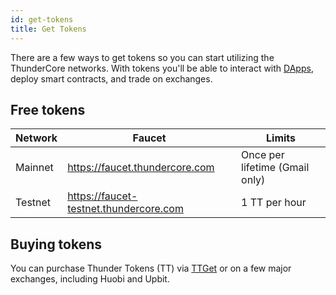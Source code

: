 ```yaml
---
id: get-tokens
title: Get Tokens
---
```

There are a few ways to get tokens so you can start utilizing the ThunderCore networks. With tokens you'll be able to interact with [DApps](https://dapps.thundercore.com/), deploy smart contracts, and trade on exchanges. 

## Free tokens

Network|Faucet                       	   |Limits
-------|-----------------------------------|----------
Mainnet|https://faucet.thundercore.com|Once per lifetime (Gmail only)
Testnet|https://faucet-testnet.thundercore.com|1 TT per hour

## Buying tokens

You can purchase Thunder Tokens (TT) via [TTGet](https://indacoin.io/buy-thundertoken-with-card) or on a few major exchanges, including Huobi and Upbit.